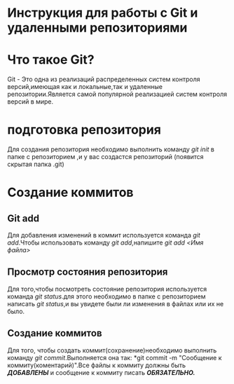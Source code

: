 # Инструкция для работы с Git и удаленными репозиториями
# Что такое Git?
Git - Это одна из реализаций распределенных систем контроля версий,имеющая как и локальные,так и удаленные репозитории.Является самой популярной реализацией систем контроля версий в мире.
# подготовка репозитория
Для создания репозитория необходимо выполнить команду *git init* в папке с репозиторием ,и у вас создастся репозиторий (появится скрытая папка .git)
 # Создание коммитов
 ## Git add
 Для добавления изменений в коммит используется команда *git add*.Чтобы использовать команду *git add*,напишите *git add <Имя файла>*
 ## Просмотр состояния репозитория
 Для того,чтобы посмотреть состояние репозитория используется команда *git status*.для этого необходимо в папке с репозиторием написать *git status*,и вы увидете были ли изменения в файлах или их не было.
 ## Создание коммитов
 Для того, чтобы создать коммит(сохранение)необходимо выполнить команду *git commit*.Выполняется она так: *git commit -m "Сообщение к коммиту(коментарий)".Все файлы к коммиту должны быть ***ДОБАВЛЕНЫ***  и сообщение к коммиту писать ***ОБЯЗАТЕЛЬНО.***
 